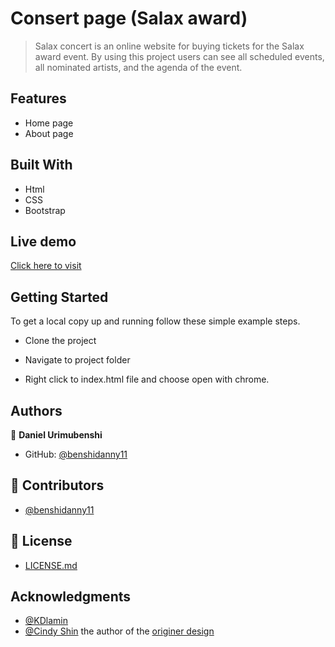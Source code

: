 # Consert page (Salax award)

> Salax concert is an online website for buying tickets for the Salax award event. By using this project users can see all scheduled events, all nominated artists, and the agenda of the event.

## Features
- Home page
- About page

## Built With
- Html
- CSS
- Bootstrap

## Live demo

[Click here to visit](https://benshidanny11.github.io/consert_page/)


## Getting Started

To get a local copy up and running follow these simple example steps.

- Clone the project

- Navigate to project folder

- Right click to index.html file and choose open with chrome.

## Authors

👤 **Daniel Urimubenshi**

- GitHub: [@benshidanny11](https://github.com/benshidanny11)

## 🤝 Contributors

- [@benshidanny11](https://github.com/benshidanny11)

## 🔐 License

- [LICENSE.md](./LICENSE.md)

## Acknowledgments

- [@KDlamin](https://github.com/KDlamini)
- [@Cindy Shin](https://www.behance.net/adagio07) the author of the [originer design](https://www.behance.net/gallery/29845175/CC-Global-Summit-2015)
